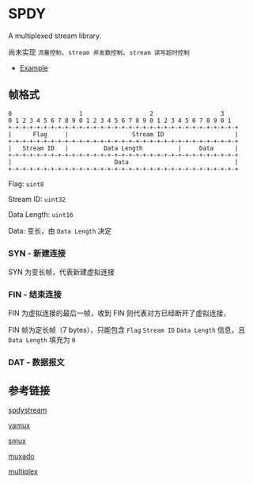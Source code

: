 # SPDY

A multiplexed stream library.

尚未实现 `流量控制`、`stream 并发数控制`、`stream 读写超时控制`

- [Example](https://github.com/dfcfw/spdy-example)

## 帧格式

```text
0                   1                   2                   3
0 1 2 3 4 5 6 7 8 9 0 1 2 3 4 5 6 7 8 9 0 1 2 3 4 5 6 7 8 9 0 1
+-+-+-+-+-+-+-+-+-+-+-+-+-+-+-+-+-+-+-+-+-+-+-+-+-+-+-+-+-+-+-+-+
|      Flag     |                  Stream ID                    |
+-+-+-+-+-+-+-+-+-+-+-+-+-+-+-+-+-+-+-+-+-+-+-+-+-+-+-+-+-+-+-+-+
|   Stream ID   |          Data Length          |     Data      |
+-+-+-+-+-+-+-+-+-+-+-+-+-+-+-+-+-+-+-+-+-+-+-+-+-+-+-+-+-+-+-+-+
|                             Data                              |
+-+-+-+-+-+-+-+-+-+-+-+-+-+-+-+-+-+-+-+-+-+-+-+-+-+-+-+-+-+-+-+-+
```

Flag: `uint8`

Stream ID: `uint32`

Data Length: `uint16`

Data: 变长，由 `Data Length` 决定

### SYN - 新建连接

SYN 为变长帧，代表新建虚拟连接

### FIN - 结束连接

FIN 为虚拟连接的最后一帧，收到 FIN 则代表对方已经断开了虚拟连接，

FIN 帧为定长帧（7 bytes），只能包含 `Flag` `Stream ID` `Data Length` 信息，且 `Data Length` 填充为 `0`

### DAT - 数据报文

## 参考链接

[spdystream](https://github.com/moby/spdystream)

[yamux](https://github.com/hashicorp/yamux)

[smux](https://github.com/xtaci/smux)

[muxado](https://github.com/inconshreveable/muxado)

[multiplex](https://github.com/whyrusleeping/go-smux-multiplex)

